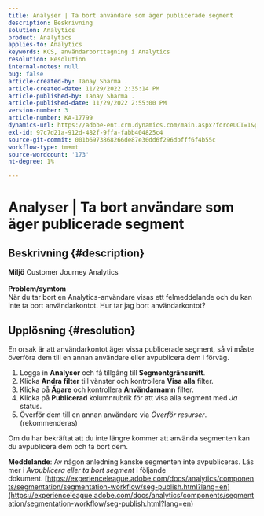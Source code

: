```yaml
---
title: Analyser | Ta bort användare som äger publicerade segment
description: Beskrivning
solution: Analytics
product: Analytics
applies-to: Analytics
keywords: KCS, användarborttagning i Analytics
resolution: Resolution
internal-notes: null
bug: false
article-created-by: Tanay Sharma .
article-created-date: 11/29/2022 2:35:14 PM
article-published-by: Tanay Sharma .
article-published-date: 11/29/2022 2:55:00 PM
version-number: 3
article-number: KA-17799
dynamics-url: https://adobe-ent.crm.dynamics.com/main.aspx?forceUCI=1&pagetype=entityrecord&etn=knowledgearticle&id=1db12f03-f36f-ed11-9562-6045bd006239
exl-id: 97c7d21a-912d-482f-9ffa-fabb404825c4
source-git-commit: 001b6973868266de87e30dd6f296dbfff6f4b55c
workflow-type: tm+mt
source-wordcount: '173'
ht-degree: 1%

---
```


# Analyser | Ta bort användare som äger publicerade segment

## Beskrivning {#description}

<b>Miljö</b>
Customer Journey Analytics
<br> <br><b>Problem/symtom</b><br>När du tar bort en Analytics-användare visas ett felmeddelande och du kan inte ta bort användarkontot. Hur tar jag bort användarkontot?<br>

## Upplösning {#resolution}




En orsak är att användarkontot äger vissa publicerade segment, så vi måste överföra dem till en annan användare eller avpublicera dem i förväg.

1. Logga in <b>Analyser</b> och få tillgång till <b>Segmentgränssnitt</b>.
2. Klicka <b>Andra filter</b> till vänster och kontrollera <b>Visa alla</b> filter.
3. Klicka på <b>Ägare</b> och kontrollera <b>Användarnamn</b> filter.
4. Klicka på <b>Publicerad</b> kolumnrubrik för att visa alla segment med *Ja* status.
5. Överför dem till en annan användare via *Överför resurser*. (rekommenderas)


Om du har bekräftat att du inte längre kommer att använda segmenten kan du avpublicera dem och ta bort dem.



<b>Meddelande</b>: Av någon anledning kanske segmenten inte avpubliceras. Läs mer i *Avpublicera eller ta bort segment* i följande dokument. [https://experienceleague.adobe.com/docs/analytics/components/segmentation/segmentation-workflow/seg-publish.html?lang=en](https://experienceleague.adobe.com/docs/analytics/components/segmentation/segmentation-workflow/seg-publish.html?lang=en)
